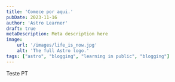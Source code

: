 ```yaml
---
title: 'Comece por aqui.'
pubDate: 2023-11-16
author: 'Astro Learner'
draft: true
metaDescription: Meta description here
image:
    url: '/images/life_is_now.jpg'
    alt: 'The full Astro logo.'
tags: ["astro", "blogging", "learning in public", "blogging"]
---
```


Teste PT